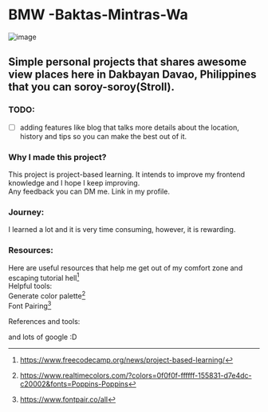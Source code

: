 # BMW -Baktas-Mintras-Wa
![image](https://github.com/ronzron/BMW--Baktas-Mintras-Wa/assets/75774813/120aafbb-436b-47e3-9676-649aebde22e1)
## Simple personal projects that shares awesome view places here in Dakbayan Davao, Philippines that you can soroy-soroy(Stroll).

### TODO:
- [ ] adding features like blog that talks more details about the location, history and tips so you can make the best out of it. 

### Why I made this project?
This project is project-based learning. It intends to improve my frontend knowledge and I hope I keep improving.\
Any feedback you can DM me. Link in my profile. 
### Journey:
I learned a lot and it is very time consuming, however, it is rewarding. 
### Resources:
Here are useful resources that help me get out of my comfort zone and escaping tutorial hell[^1]\
Helpful tools:\
Generate color palette[^2]\
Font Pairing[^3]

References and tools:
[^1]: https://www.freecodecamp.org/news/project-based-learning/
[^2]: https://www.realtimecolors.com/?colors=0f0f0f-ffffff-155831-d7e4dc-c20002&fonts=Poppins-Poppins
[^3]: https://www.fontpair.co/all

and lots of google :D
